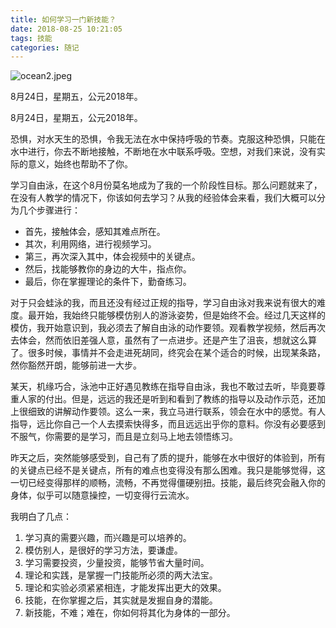 ```yaml
---
title: 如何学习一门新技能？
date: 2018-08-25 10:21:05
tags: 技能
categories: 随记
---
```




![ocean2.jpeg](https://upload-images.jianshu.io/upload_images/3478485-dc1cac1a2e86ebed.jpeg?imageMogr2/auto-orient/strip%7CimageView2/2/w/1240)

8月24日，星期五，公元2018年。

<!--less-->

8月24日，星期五，公元2018年。

恐惧，对水天生的恐惧，令我无法在水中保持呼吸的节奏。克服这种恐惧，只能在水中进行，你去不断地接触，不断地在水中联系呼吸。空想，对我们来说，没有实际的意义，始终也帮助不了你。

学习自由泳，在这个8月份莫名地成为了我的一个阶段性目标。那么问题就来了，在没有人教学的情况下，你该如何去学习？从我的经验体会来看，我们大概可以分为几个步骤进行：

- 首先，接触体会，感知其难点所在。
- 其次，利用网络，进行视频学习。
- 第三，再次深入其中，体会视频中的关键点。
- 然后，找能够教你的身边的大牛，指点你。
- 最后，你在掌握理论的条件下，勤奋练习。

对于只会蛙泳的我，而且还没有经过正规的指导，学习自由泳对我来说有很大的难度。最开始，我始终只能够模仿别人的游泳姿势，但是始终不会。经过几天这样的模仿，我开始意识到，我必须去了解自由泳的动作要领。观看教学视频，然后再次去体会，然而依旧差强人意，虽然有了一点进步。还是产生了沮丧，想就这么算了。很多时候，事情并不会走进死胡同，终究会在某个适合的时候，出现某条路，然你豁然开朗，能够前进一大步。

某天，机缘巧合，泳池中正好遇见教练在指导自由泳，我也不敢过去听，毕竟要尊重人家的付出。但是，远远的我还是听到和看到了教练的指导以及动作示范，还加上很细致的讲解动作要领。这么一来，我立马进行联系，领会在水中的感觉。有人指导，远比你自己一个人去摸索快得多，而且远远出乎你的意料。你没有必要感到不服气，你需要的是学习，而且是立刻马上地去领悟练习。

昨天之后，突然能够感受到，自己有了质的提升，能够在水中很好的体验到，所有的关键点已经不是关键点，所有的难点也变得没有那么困难。我只是能够觉得，这一切已经变得那样的顺畅，流畅，不再觉得僵硬别扭。技能，最后终究会融入你的身体，似乎可以随意操控，一切变得行云流水。

我明白了几点：
1. 学习真的需要兴趣，而兴趣是可以培养的。
2. 模仿别人，是很好的学习方法，要谦虚。
3. 学习需要投资，少量投资，能够节省大量时间。
4. 理论和实践，是掌握一门技能所必须的两大法宝。
5. 理论和实验必须紧紧相连，才能发挥出更大的效果。
6. 技能，在你掌握之后，其实就是发掘自身的潜能。
7. 新技能，不难；难在，你如何将其化为身体的一部分。